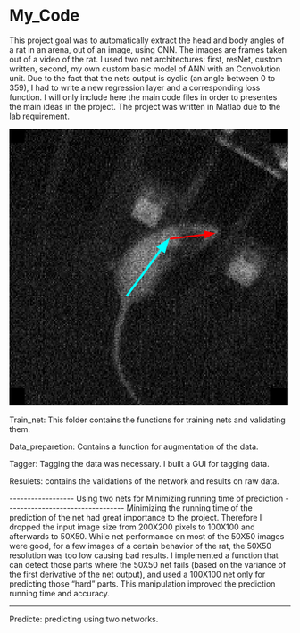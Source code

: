 # My_Code

This project goal was to automatically extract the head and body angles of a rat in an arena, out of an image, using CNN. 
The images are frames taken out of a video of the rat. I used two net architectures: first, resNet, custom written, second, my own custom basic model of ANN with an Convolution unit.
Due to the fact that the nets output is cyclic (an angle between 0 to 359), I had to write a new regression layer and a corresponding loss function.
I will only include here the main code files in order to presentes the main ideas in the project. The project was written in Matlab due to the lab requirement.

![](visualization/head_body_angles.png)

Train_net: This folder contains the functions for training nets and validating them.

Data_preparetion: Contains a function for augmentation of the data.

Tagger: Tagging the data was necessary. I built a GUI for tagging data.

Resulets: contains the validations of the network and results on raw data.

------------------ Using two nets for Minimizing running time of prediction ---------------------------------
Minimizing the running time of the prediction of the net had great importance to the project. Therefore I dropped the input image size from 200X200 pixels to 100X100 and afterwards to 50X50. While net performance on most of the 50X50 images were good, for a few images of a certain behavior of the rat, the 50X50 resolution was too low causing bad results. I implemented a function that can detect those parts where the 50X50 net fails (based on the variance of the first derivative of the net output), and used a 100X100 net only for predicting those “hard” parts.
This manipulation improved the prediction running time and accuracy. 

------------------------------------------------------------------------------------------
Predicte: predicting using two networks.


